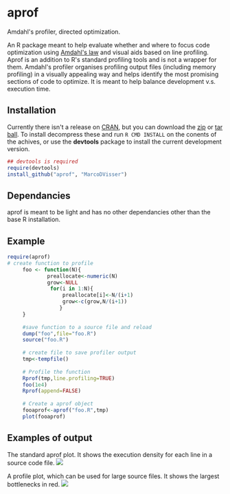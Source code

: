 aprof
=====

Amdahl's profiler, directed optimization.

An R package meant to help evaluate whether and where to focus 
code optimization using [Amdahl's law](https://en.wikipedia.org/wiki/Amdahl%27s_law) and visual aids based on line profiling. Aprof is an addition to R's standard profiling tools and is not a wrapper for them. Amdahl's profiler organises profiling output files (including memory profiling) in a visually appealing way and helps identify the most promising sections of code to optimize. It is meant to help balance development v.s. execution time. 

## Installation

Currently there isn't a release on [CRAN](http://cran.r-project.org/),
but you can download the [zip](https://github.com/MarcoDVisser/choosecolor/zipball/master) 
or [tar ball](https://github.com/MarcoDVisser/choosecolor/tarball/master).
To install decompress these and run `R CMD INSTALL` on the conents of the
achives, or use the **devtools** package to install the current 
development version.


```r
## devtools is required
require(devtools)
install_github("aprof", "MarcoDVisser")
```

## Dependancies 

aprof is meant to be light and has no other dependancies other than the base R installation.

## Example
```r
require(aprof)
# create function to profile
     foo <- function(N){
             preallocate<-numeric(N)
             grow<-NULL
              for(i in 1:N){
                  preallocate[i]<-N/(i+1)
                  grow<-c(grow,N/(i+1))
                 }
     }
     
     #save function to a source file and reload
     dump("foo",file="foo.R")
     source("foo.R")
     
     # create file to save profiler output
     tmp<-tempfile()
     
     # Profile the function
     Rprof(tmp,line.profiling=TRUE)
     foo(1e4)
     Rprof(append=FALSE)
     
     # Create a aprof object
     fooaprof<-aprof("foo.R",tmp)
     plot(fooaprof)
```
## Examples of output
The standard aprof plot. It shows the execution density for each
line in a source code file.
![](http://i.imgur.com/lb1UBCI.png)

A profile plot, which can be used for large source files. It shows the largest bottlenecks in red.
![](http://i.imgur.com/uhuXuQj.png)
